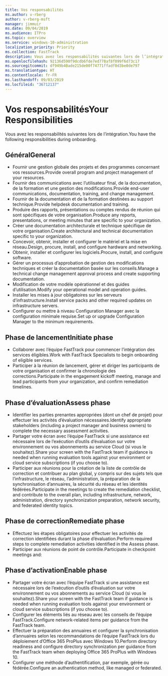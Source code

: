 ```yaml
---
title: Vos responsabilités
ms.author: v-rberg
author: v-rberg-msft
manager: jimmuir
ms.date: 09/04/2019
ms.audience: ITPro
ms.topic: overview
ms.service: windows-10-administration
localization_priority: Priority
ms.collection: FastTrack
description: Vous avez les responsabilités suivantes lors de l’intégration de Windows 10.
ms.openlocfilehash: 92136d590f9dcdb6fde7ed778af8f099f6d73c17
ms.sourcegitcommit: df949b40ade215de00f74771ffadf0d3be0de797
ms.translationtype: HT
ms.contentlocale: fr-FR
ms.lasthandoff: 09/03/2019
ms.locfileid: "36712137"
---
```

# <a name="your-responsibilities"></a><span data-ttu-id="89343-103">Vos responsabilités</span><span class="sxs-lookup"><span data-stu-id="89343-103">Your Responsibilities</span></span>

<span data-ttu-id="89343-104">Vous avez les responsabilités suivantes lors de l’intégration.</span><span class="sxs-lookup"><span data-stu-id="89343-104">You have the following responsibilities during onboarding.</span></span>

## <a name="general"></a><span data-ttu-id="89343-105">Général</span><span class="sxs-lookup"><span data-stu-id="89343-105">General</span></span>

- <span data-ttu-id="89343-106">Fournir une gestion globale des projets et des programmes concernant vos ressources.</span><span class="sxs-lookup"><span data-stu-id="89343-106">Provide overall program and project management of your resources.</span></span>
- <span data-ttu-id="89343-107">Fournir des communications avec l’utilisateur final, de la documentation, de la formation et une gestion des modifications.</span><span class="sxs-lookup"><span data-stu-id="89343-107">Provide end-user communications, documentation, training, and change management.</span></span>
- <span data-ttu-id="89343-108">Fournir de la documentation et de la formation destinées au support technique.</span><span class="sxs-lookup"><span data-stu-id="89343-108">Provide helpdesk documentation and training.</span></span>
- <span data-ttu-id="89343-109">Produire des rapports, présentations ou comptes rendus de réunion qui sont spécifiques de votre organisation.</span><span class="sxs-lookup"><span data-stu-id="89343-109">Produce any reports, presentations, or meeting minutes that are specific to your organization.</span></span>
- <span data-ttu-id="89343-110">Créer une documentation architecturale et technique spécifique de votre organisation.</span><span class="sxs-lookup"><span data-stu-id="89343-110">Create architectural and technical documentation specific to your organization.</span></span>
- <span data-ttu-id="89343-111">Concevoir, obtenir, installer et configurer le matériel et la mise en réseau.</span><span class="sxs-lookup"><span data-stu-id="89343-111">Design, procure, install, and configure hardware and networking.</span></span>
- <span data-ttu-id="89343-112">Obtenir, installer et configurer les logiciels.</span><span class="sxs-lookup"><span data-stu-id="89343-112">Procure, install, and configure software.</span></span>
- <span data-ttu-id="89343-113">Gérer un processus d’approbation de gestion des modifications techniques et créer la documentation basée sur les conseils.</span><span class="sxs-lookup"><span data-stu-id="89343-113">Manage a technical change management approval process and create supporting documentation.</span></span>
- <span data-ttu-id="89343-114">Modification de votre modèle opérationnel et des guides d’utilisation.</span><span class="sxs-lookup"><span data-stu-id="89343-114">Modify your operational model and operation guides.</span></span>
- <span data-ttu-id="89343-115">Installer les mises à jour obligatoires sur les serveurs d’infrastructure.</span><span class="sxs-lookup"><span data-stu-id="89343-115">Install service packs and other required updates on infrastructure servers.</span></span>
- <span data-ttu-id="89343-116">Configurer ou mettre à niveau Configuration Manager avec la configuration minimale requise.</span><span class="sxs-lookup"><span data-stu-id="89343-116">Set up or upgrade Configuration Manager to the minimum requirements.</span></span>

## <a name="initiate-phase"></a><span data-ttu-id="89343-117">Phase de lancement</span><span class="sxs-lookup"><span data-stu-id="89343-117">Initiate phase</span></span>

- <span data-ttu-id="89343-118">Collaborer avec l’équipe FastTrack pour commencer l’intégration des services éligibles.</span><span class="sxs-lookup"><span data-stu-id="89343-118">Work with FastTrack Specialists to begin onboarding of eligible services.</span></span>
- <span data-ttu-id="89343-119">Participer à la réunion de lancement, gérer et diriger les participants de votre organisation et confirmer la chronologie des corrections.</span><span class="sxs-lookup"><span data-stu-id="89343-119">Participate in the engagement kickoff meeting, manage and lead participants from your organization, and confirm remediation timelines.</span></span>

## <a name="assess-phase"></a><span data-ttu-id="89343-120">Phase d’évaluation</span><span class="sxs-lookup"><span data-stu-id="89343-120">Assess phase</span></span>

- <span data-ttu-id="89343-121">Identifier les parties prenantes appropriées (dont un chef de projet) pour effectuer les activités d’évaluation nécessaires.</span><span class="sxs-lookup"><span data-stu-id="89343-121">Identify appropriate stakeholders (including a project manager and business owners) to complete the necessary assessment activities.</span></span>
- <span data-ttu-id="89343-122">Partager votre écran avec l’équipe FastTrack si une assistance est nécessaire lors de l’exécution d’outils d’évaluation sur votre environnement ou vos abonnements au service Cloud (si vous le souhaitez).</span><span class="sxs-lookup"><span data-stu-id="89343-122">Share your screen with the FastTrack team if guidance is needed when running evaluation tools against your environment or cloud service subscriptions (if you choose to).</span></span>
- <span data-ttu-id="89343-123">Participer aux réunions pour la création de la liste de contrôle de correction et contribuer au plan global, y compris sur des sujets tels que l’infrastructure, le réseau, l’administration, la préparation de la synchronisation d’annuaires, la sécurité du réseau et les identités fédérées.</span><span class="sxs-lookup"><span data-stu-id="89343-123">Participate in the meetings to create the remediation checklist, and contribute to the overall plan, including infrastructure, network, administration, directory synchronization preparation, network security, and federated identity topics.</span></span>

## <a name="remediate-phase"></a><span data-ttu-id="89343-124">Phase de correction</span><span class="sxs-lookup"><span data-stu-id="89343-124">Remediate phase</span></span>

- <span data-ttu-id="89343-125">Effectuez les étapes obligatoires pour effectuer les activités de correction identifiées durant la phase d’évaluation.</span><span class="sxs-lookup"><span data-stu-id="89343-125">Perform required steps to complete remediation activities identified in the Assess phase.</span></span>
- <span data-ttu-id="89343-126">Participer aux réunions de point de contrôle.</span><span class="sxs-lookup"><span data-stu-id="89343-126">Participate in checkpoint meetings and:</span></span>

## <a name="enable-phase"></a><span data-ttu-id="89343-127">Phase d’activation</span><span class="sxs-lookup"><span data-stu-id="89343-127">Enable phase</span></span>

- <span data-ttu-id="89343-128">Partager votre écran avec l’équipe FastTrack si une assistance est nécessaire lors de l’exécution d’outils d’évaluation sur votre environnement ou vos abonnements au service Cloud (si vous le souhaitez).</span><span class="sxs-lookup"><span data-stu-id="89343-128">Share your screen with the FastTrack team if guidance is needed when running evaluation tools against your environment or cloud service subscriptions (if you choose to).</span></span>
- <span data-ttu-id="89343-129">Configurer les éléments liés au réseau avec les conseils de l’équipe FastTrack.</span><span class="sxs-lookup"><span data-stu-id="89343-129">Configure network-related items per guidance from the FastTrack team.</span></span>
- <span data-ttu-id="89343-130">Effectuer la préparation des annuaires et configurer la synchronisation d’annuaires selon les recommandations de l’équipe FastTrack lors du déploiement d’Office 365 ProPlus avec Windows 10.</span><span class="sxs-lookup"><span data-stu-id="89343-130">Perform directory readiness and configure directory synchronization per guidance from the FastTrack team when deploying Office 365 ProPlus with Windows 10.</span></span>
- <span data-ttu-id="89343-131">Configurer une méthode d’authentification, par exemple, gérée ou fédérée.</span><span class="sxs-lookup"><span data-stu-id="89343-131">Configure an authentication method, like managed or federated.</span></span>







  

  

 